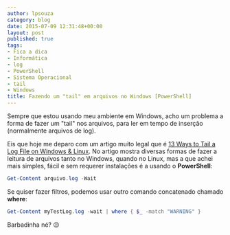 ```yaml
---
author: lpsouza
category: blog
date: 2015-07-09 12:31:48+00:00
layout: post
published: true
tags:
- Fica a dica
- Informática
- log
- PowerShell
- Sistema Operacional
- tail
- Windows
title: Fazendo um "tail" em arquivos no Windows [PowerShell]
---
```


Sempre que estou usando meu ambiente em Windows, acho um problema a forma de fazer um "tail" nos arquivos, para ler em tempo de inserção (normalmente arquivos de log).

Eis que hoje me deparo com um artigo muito legal que é [13 Ways to Tail a Log File on Windows & Linux](http://stackify.com/11-ways-to-tail-a-log-file-on-windows-unix/). No artigo mostra diversas formas de fazer a leitura de arquivos tanto no Windows, quando no Linux, mas a que achei mais simples, fácil e sem requerer instalações é a usando o **PowerShell**:

```powershell
Get-Content arquivo.log -Wait
```

Se quiser fazer filtros, podemos usar outro comando concatenado chamado **where**:

```powershell
Get-Content myTestLog.log -wait | where { $_ -match "WARNING" }
```

Barbadinha né? 😉